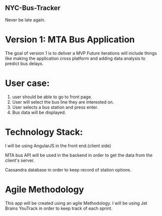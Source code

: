 ## NYC-Bus-Tracker
Never be late again. 

#  Version 1: MTA Bus Application 
The goal of version 1 is to deliver a MVP 
Future iterations will include things like making the application cross platform and adding data analysis to predict bus delays.

# User case: 
1. user should be able to go to front page.
2. User will select the bus line they are interested on. 
3. User selects a bus station and press enter.
4. Bus data will be displayed.

# Technology Stack: 

I will be using AngularJS in the front end.(client side) 

MTA bus API will be used in the backend in order to get the data from the client's server.

Cassandra database in order to keep record of  station options.

# Agile Methodology
This app will be created using an agile Methodology. I will be using Jet Brains YouTrack in order to keep track of each sprint. 
